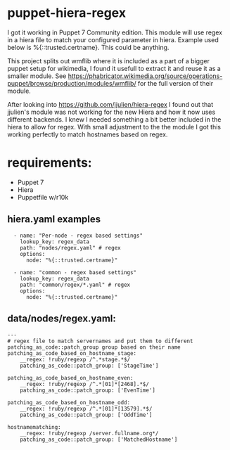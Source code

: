 # puppet-hiera-regex
I got it working in Puppet 7 Community edition. This module will use regex in a hiera file to match your configured parameter in hiera. Example used below is %{::trusted.certname}. This could be anything.

This project splits out wmflib where it is included as a part of a bigger puppet setup for wikimedia, I found it usefull to extract it and reuse it as a smaller module.
See https://phabricator.wikimedia.org/source/operations-puppet/browse/production/modules/wmflib/ for the full version of their module.

After looking into https://github.com/jjulien/hiera-regex
I found out that jjulien's module was not working for the new Hiera and how it now uses different backends. I knew I needed something a bit better included in the hiera to allow for regex.
With small adjustment to the the module I got this working perfectly to match hostnames based on regex.

# requirements:
- Puppet 7
- Hiera
- Puppetfile w/r10k

## hiera.yaml examples
```
  - name: "Per-node - regex based settings"
    lookup_key: regex_data
    path: "nodes/regex.yaml" # regex
    options:
      node: "%{::trusted.certname}"
```

```
  - name: "common - regex based settings"
    lookup_key: regex_data
    path: "common/regex/*.yaml" # regex
    options:
      node: "%{::trusted.certname}"
```

## data/nodes/regex.yaml:
```
---
# regex file to match servernames and put them to different patching_as_code::patch_group group based on their name
patching_as_code_based_on_hostname_stage:
    __regex: !ruby/regexp /^.*stage.*$/
    patching_as_code::patch_group: ['StageTime']

patching_as_code_based_on_hostname_even:
    __regex: !ruby/regexp /^.*[01]*[2468].*$/
    patching_as_code::patch_group: ['EvenTime']

patching_as_code_based_on_hostname_odd:
    __regex: !ruby/regexp /^.*[01]*[13579].*$/
    patching_as_code::patch_group: ['OddTime']

hostnamematching:
    __regex: !ruby/regexp /server.fullname.org*/
    patching_as_code::patch_group: ['MatchedHostname']
```
